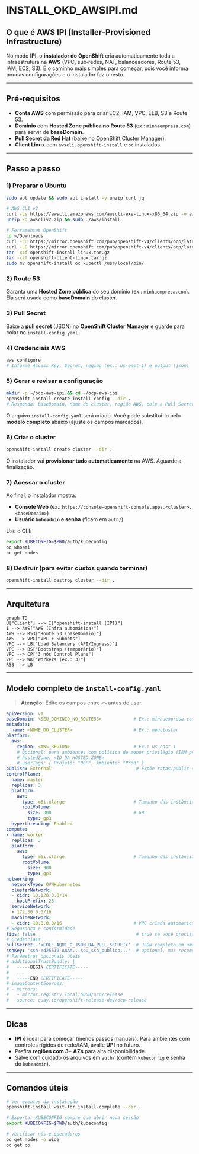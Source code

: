 # INSTALL_OKD_AWSIPI.md

## O que é AWS IPI (Installer‑Provisioned Infrastructure)
No modo **IPI**, o **instalador do OpenShift** cria automaticamente toda a infraestrutura na **AWS** (VPC, sub‑redes, NAT, balanceadores, Route 53, IAM, EC2, S3). É o caminho mais simples para começar, pois você informa poucas configurações e o instalador faz o resto.

---

## Pré‑requisitos
- **Conta AWS** com permissão para criar EC2, IAM, VPC, ELB, S3 e Route 53.
- **Domínio** com **Hosted Zone pública no Route 53** (ex.: `minhaempresa.com`) para servir de **baseDomain**.
- **Pull Secret da Red Hat** (baixe no OpenShift Cluster Manager).
- **Client Linux** com `awscli`, `openshift-install` e `oc` instalados.

---

## Passo a passo
### 1) Preparar o Ubuntu
```bash
sudo apt update && sudo apt install -y unzip curl jq

# AWS CLI v2
curl -Ls https://awscli.amazonaws.com/awscli-exe-linux-x86_64.zip -o awscliv2.zip
unzip -q awscliv2.zip && sudo ./aws/install

# Ferramentas OpenShift
cd ~/Downloads
curl -LO https://mirror.openshift.com/pub/openshift-v4/clients/ocp/latest/openshift-install-linux.tar.gz
curl -LO https://mirror.openshift.com/pub/openshift-v4/clients/ocp/latest/openshift-client-linux.tar.gz
tar -xzf openshift-install-linux.tar.gz
tar -xzf openshift-client-linux.tar.gz
sudo mv openshift-install oc kubectl /usr/local/bin/
```

### 2) Route 53
Garanta uma **Hosted Zone pública** do seu domínio (ex.: `minhaempresa.com`). Ela será usada como **baseDomain** do cluster.

### 3) Pull Secret
Baixe a **pull secret** (JSON) no **OpenShift Cluster Manager** e guarde para colar no `install-config.yaml`.

### 4) Credenciais AWS
```bash
aws configure
# Informe Access Key, Secret, região (ex.: us-east-1) e output (json)
```

### 5) Gerar e revisar a configuração
```bash
mkdir -p ~/ocp-aws-ipi && cd ~/ocp-aws-ipi
openshift-install create install-config --dir .
# Responda: baseDomain, nome do cluster, região AWS, cole a Pull Secret e (opcional) sua chave SSH pública.
```
O arquivo `install-config.yaml` será criado. Você pode substituí-lo pelo **modelo completo** abaixo (ajuste os campos marcados).

### 6) Criar o cluster
```bash
openshift-install create cluster --dir .
```
O instalador vai **provisionar tudo automaticamente** na AWS. Aguarde a finalização.

### 7) Acessar o cluster
Ao final, o instalador mostra:
- **Console Web** (ex.: `https://console-openshift-console.apps.<cluster>.<baseDomain>`)
- **Usuário `kubeadmin` e senha** (ficam em `auth/`)

Use o CLI:
```bash
export KUBECONFIG=$PWD/auth/kubeconfig
oc whoami
oc get nodes
```

### 8) Destruir (para evitar custos quando terminar)
```bash
openshift-install destroy cluster --dir .
```

---

## Arquitetura
```mermaid
graph TD
U["Client"] --> I["openshift-install (IPI)"]
I --> AWS["AWS (Infra automática)"]
AWS --> R53["Route 53 (baseDomain)"]
AWS --> VPC["VPC + Subnets"]
VPC --> LB["Load Balancers (API/Ingress)"]
VPC --> BS["Bootstrap (temporário)"]
VPC --> CP["3 nós Control Plane"]
VPC --> WK["Workers (ex.: 3)"]
R53 --> LB
```

---

## Modelo **completo** de `install-config.yaml`
> **Atenção:** Edite os campos entre `<>` antes de usar.

```yaml
apiVersion: v1
baseDomain: <SEU_DOMINIO_NO_ROUTE53>            # Ex.: minhaempresa.com
metadata:
  name: <NOME_DO_CLUSTER>                       # Ex.: meucluster
platform:
  aws:
    region: <AWS_REGION>                        # Ex.: us-east-1
    # Opcional: para ambientes com política de menor privilégio (IAM pré-criado):
    # hostedZone: <ID_DA_HOSTED_ZONE>
    # userTags: { Projeto: "OCP", Ambiente: "Prod" }
publish: External                                # Expõe rotas/public endpoints externamente
controlPlane:
  name: master
  replicas: 3
  platform:
    aws:
      type: m6i.xlarge                          # Tamanho das instâncias de control-plane
      rootVolume:
        size: 300                               # GB
        type: gp3
  hyperthreading: Enabled
compute:
- name: worker
  replicas: 3
  platform:
    aws:
      type: m6i.xlarge                          # Tamanho das instâncias de worker
      rootVolume:
        size: 300
        type: gp3
networking:
  networkType: OVNKubernetes
  clusterNetwork:
  - cidr: 10.128.0.0/14
    hostPrefix: 23
  serviceNetwork:
  - 172.30.0.0/16
  machineNetwork:
  - cidr: 10.0.0.0/16                           # VPC criada automaticamente
# Segurança e conformidade
fips: false                                      # true se você precisar de FIPS
# Credenciais
pullSecret: '<COLE_AQUI_O_JSON_DA_PULL_SECRET>'  # JSON completo em uma linha
sshKey: 'ssh-ed25519 AAAA...seu_ssh_publico...'  # Opcional, mas recomendado
# Parâmetros opcionais úteis
# additionalTrustBundle: |
#   -----BEGIN CERTIFICATE-----
#   ...
#   -----END CERTIFICATE-----
# imageContentSources:
# - mirrors:
#   - mirror.registry.local:5000/ocp/release
#   source: quay.io/openshift-release-dev/ocp-release
```

---

## Dicas
- **IPI** é ideal para começar (menos passos manuais). Para ambientes com controles rígidos de rede/IAM, avalie **UPI** no futuro.
- Prefira **regiões com 3+ AZs** para alta disponibilidade.
- Salve com cuidado os arquivos em `auth/` (contém `kubeconfig` e senha do `kubeadmin`).

---

## Comandos úteis
```bash
# Ver eventos da instalação
openshift-install wait-for install-complete --dir .

# Exportar KUBECONFIG sempre que abrir nova sessão
export KUBECONFIG=$PWD/auth/kubeconfig

# Verificar nós e operadores
oc get nodes -o wide
oc get co
```

